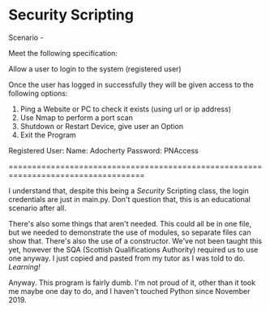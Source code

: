 # Security Scripting
 
Scenario - 

Meet the following specification:

Allow a user to login to the system (registered user)

Once the user has logged in successfully they will be given access to the following options:

1.	Ping a Website or PC to check it exists (using url or ip address)
2.	Use Nmap to perform a port scan
3.	Shutdown or Restart Device, give user an Option
4.	Exit the Program

Registered User:
Name: Adocherty
Password: PNAccess

===================================================================================

I understand that, despite this being a *Security* Scripting class, the login credentials are just in main.py. Don't question that, this is an educational scenario after all.

There's also some things that aren't needed. This could all be in one file, but we needed to demonstrate the use of modules, so separate files can show that. There's also the use of a constructor. We've not been taught this yet, however the SQA (Scottish Qualifications Authority) required us to use one anyway. I just copied and pasted from my tutor as I was told to do. _Learning!_

Anyway. This program is fairly dumb. I'm not proud of it, other than it took me maybe one day to do, and I haven't touched Python since November 2019.